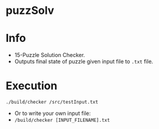 # puzzSolv
# Info
- 15-Puzzle Solution Checker.
- Outputs final state of puzzle given input file to `.txt` file.

# Execution
`./build/checker /src/testInput.txt`
- Or to write your own input file:
- `/build/checker [INPUT_FILENAME].txt`